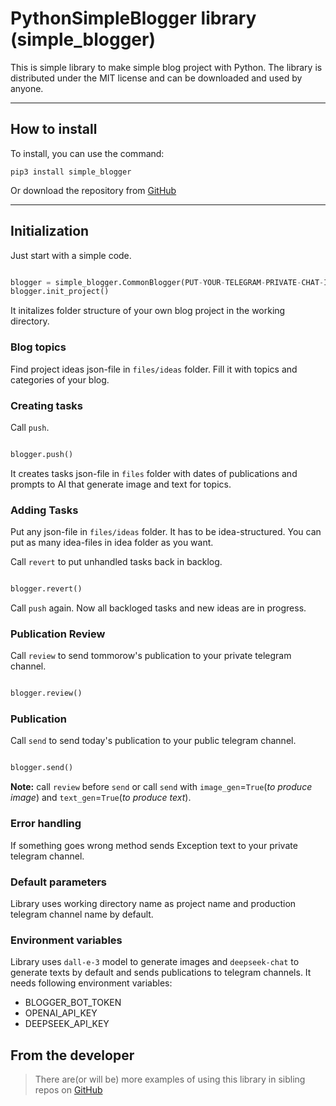 # **PythonSimpleBlogger library (simple_blogger)** #

This is simple library to make simple blog project with Python. 
The library is distributed under the MIT license and can be downloaded and used by anyone.

----------

## How to install ##

To install, you can use the command:

    pip3 install simple_blogger

Or download the repository from [GitHub](https://github.com/athenova/simple_blogger)

----------

## Initialization ##

Just start with a simple code. 

```python

blogger = simple_blogger.CommonBlogger(PUT-YOUR-TELEGRAM-PRIVATE-CHAT-ID-IN-HERE)
blogger.init_project()

```

It initalizes folder structure of your own blog project in the working directory.

### Blog topics ###

Find project ideas json-file in `files/ideas` folder. Fill it with topics and categories of your blog.

### Creating tasks ###

Call `push`.

```python

blogger.push()

```

It creates tasks json-file in `files` folder with dates of publications and prompts to AI that generate image and text for topics. 

### Adding Tasks ###

Put any json-file in `files/ideas` folder. It has to be idea-structured. You can put as many idea-files in idea folder as you want.

Call `revert` to put unhandled tasks back in backlog.

```python

blogger.revert()

```

Call `push` again. Now all backloged tasks and new ideas are in progress.

### Publication Review ###

Call `review` to send tommorow's publication to your private telegram channel.

```python

blogger.review()

```

### Publication ###

Call `send` to send today's publication to your public telegram channel.

```python

blogger.send()

```

**Note:** call `review` before `send` or call `send` with `image_gen`=`True`(*to produce image*) and `text_gen`=`True`(*to produce text*).
  
### Error handling ###

If something goes wrong method sends Exception text to your private telegram channel. 

### Default parameters ###

Library uses working directory name as project name and production telegram channel name by default.

### Environment variables ###

Library uses `dall-e-3` model to generate images and `deepseek-chat` to generate texts by default and sends publications to telegram channels.
It needs following environment variables:
- BLOGGER_BOT_TOKEN
- OPENAI_API_KEY
- DEEPSEEK_API_KEY
  

## From the developer ##

> There are(or will be) more examples of using this library in sibling repos on [GitHub](https://github.com/athenova/simple_blogger)
